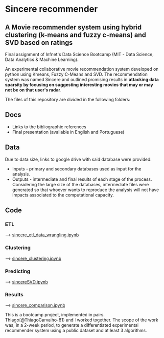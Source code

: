 # Sincere recommender
## A Movie recommender system using hybrid clustering (k-means and fuzzy c-means) and SVD based on ratings

Final assignment of Infnet's Data Science Bootcamp (MIT - Data Science, Data Analytics & Machine Learning).

An experimental collaborative movie recommendation system developed on python using Kmeans, Fuzzy C-Means and SVD. The recommendation system was named Sincere and outlined promising results in **attacking data sparsity by focusing on suggesting interesting movies that may or may not be on that user's radar**.  

The files of this repository are divided in the following folders:

## Docs 
* Links to the bibliographic references 
* Final presentation (available in English and Portuguese)

## Data
Due to data size, links to google drive with said database were provided.

* Inputs - primary and secondary databases used as input for the analysis.
* Outputs - intermediate and final results of each stage of the process. Considering the large size of the databases, intermediate files were generated so that whoever wants to reproduce the analysis will not have impacts associated to the computational capacity.

## Code
### ETL
--> [sincere_etl_data_wrangling.ipynb](https://github.com/renanbdr/recommendation_system_SincereProject/blob/main/Code/sincere_etl_data_wrangling.ipynb)

### Clustering
--> [sincere_clustering.ipynb](https://github.com/renanbdr/recommendation_system_SincereProject/blob/main/Code/sincere_clustering.ipynb)

### Predicting
--> [sincereSVD.ipynb](https://github.com/renanbdr/recommendation_system_SincereProject/blob/main/Code/sincereSVD.ipynb)

### Results
--> [sincere_comparison.ipynb](https://github.com/renanbdr/recommendation_system_SincereProject/blob/main/Code/sincere_comparison.ipynb)

This is a bootcamp project, implemented in pairs. Thiago([@ThiagoCarvalho-81](https://github.com/ThiagoCarvalho-81)) and I worked together. 
The scope of the work was, in a 2-week period, to generate a differentiated experimental recommender system using a public dataset and at least 3 algorithms.
